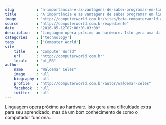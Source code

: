 ```yaml
---
slug          : "a-importancia-e-as-vantagens-de-saber-programar-em-linguagem-c"
title         : "A importância e as vantagens de saber programar em linguagem C"
image         : "http://computerworld.com.br/sites/beta.computerworld.com.br/files/news_articles/c_linguagem_teclado.jpg"
source        : "http://computerworld.com.br/expediente"
date          : "2016-05-12T07:00:00-03:00"
description   : "Linguagem opera próximo ao hardware. Isto gera uma dificuldade extra para seu aprendizado, mas dá um bom conhecimento de como o computador funciona..."
categories    : ['technology']
tags          : ['Computer World']
site          :
    title     : "Computer World"
    url       : "http://computerworld.com.br"
    locale    : "pt_BR"
author        :
    name      : "Waldemar Celes"
    image     : null
    biography : null
    profile   : "http://computerworld.com.br/autor/waldemar-celes"
    facebook  : null
    twitter   : null
---
```


Linguagem opera próximo ao hardware. Isto gera uma dificuldade extra para seu aprendizado, mas dá um bom conhecimento de como o computador funciona...

